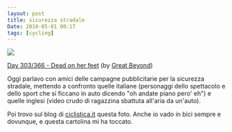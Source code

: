 ```yaml
---
layout: post
title: sicurezza stradale
Date: 2010-05-01 00:17
tags: [cycling]
---
```

 

![](http://farm4.staticflickr.com/3135/2986287362_b3fd473139.jpg)

[Day 303/366 - Dead on her feet](http://www.flickr.com/photos/tonyjcase/2986287362/sizes/m/) (by [Great
Beyond](http://flickr.com/photos/tonyjcase))

Oggi parlavo con amici delle campagne pubblicitarie per la sicurezza stradale,
mettendo a confronto quelle italiane (personaggi dello spettacolo e dello
sport che si ficcano in auto dicendo "oh andate piano pero' eh") e quelle
inglesi (video crudo di ragazzina sbattuta all'aria da un'auto).

Poi trovo sul blog di [ciclistica.it](http://www.ciclistica.it/blog) questa foto. Anche io vado in bici sempre e dovunque, e questa cartolina mi ha toccato.
